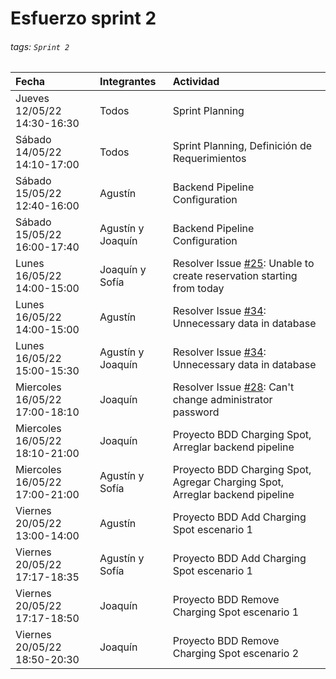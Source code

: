 # Esfuerzo sprint 2

###### tags: `Sprint 2`

| Fecha                          | Integrantes       | Actividad                                                                                                                                                  |
|:------------------------------ |:----------------- |:---------------------------------------------------------------------------------------------------------------------------------------------------------- |
| Jueves 12/05/22 14:30-16:30    | Todos             | Sprint Planning                                                                                                                                            |
| Sábado 14/05/22 14:10-17:00    | Todos             | Sprint Planning, Definición de Requerimientos                                                                                                              |
| Sábado 15/05/22 12:40-16:00    | Agustín           | Backend Pipeline Configuration                                                                                                                             |
| Sábado 15/05/22 16:00-17:40    | Agustín y Joaquín | Backend Pipeline Configuration                                                                                                                             |
| Lunes 16/05/22 14:00-15:00     | Joaquín y Sofía   | Resolver Issue [#25](https://github.com/ORT-ISA2-2022S1/obligatorio-decuadra_ferrari_meerhoff/issues/25): Unable to create reservation starting from today |
| Lunes 16/05/22 14:00-15:00     | Agustín           | Resolver Issue [#34](https://github.com/ORT-ISA2-2022S1/obligatorio-decuadra_ferrari_meerhoff/issues/34): Unnecessary data in database                     |
| Lunes 16/05/22 15:00-15:30     | Agustín y Joaquín | Resolver Issue [#34](https://github.com/ORT-ISA2-2022S1/obligatorio-decuadra_ferrari_meerhoff/issues/34): Unnecessary data in database                     |
| Miercoles 16/05/22 17:00-18:10 | Joaquín           | Resolver Issue [#28](https://github.com/ORT-ISA2-2022S1/obligatorio-decuadra_ferrari_meerhoff/issues/28): Can't change administrator password              |
| Miercoles 16/05/22 18:10-21:00 | Joaquín           | Proyecto BDD Charging Spot, Arreglar backend pipeline                                                                                                      |
| Miercoles 16/05/22 17:00-21:00 | Agustín y Sofía   | Proyecto BDD Charging Spot, Agregar Charging Spot, Arreglar backend pipeline                                                                               |
| Viernes 20/05/22 13:00-14:00   | Agustín           | Proyecto BDD Add Charging Spot escenario 1                                                                                                                 |
| Viernes 20/05/22 17:17-18:35   | Agustín y Sofía   | Proyecto BDD Add Charging Spot escenario 1                                                                                                                 |
| Viernes 20/05/22 17:17-18:50   | Joaquín           | Proyecto BDD Remove Charging Spot escenario 1                                                                                                              |
| Viernes 20/05/22 18:50-20:30   | Joaquín           | Proyecto BDD Remove Charging Spot escenario 2                                                                                                              |